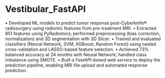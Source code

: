 # Vestibular_FastAPI
•⁠  ⁠Developed ML models to predict tumor response post-Cyberknife®️ radiosurgery using radiomic features from pre-treatment MRI.
•⁠  ⁠Extracted 851 features using PyRadiomics; performed preprocessing (bias correction, normalization) and 3D segmentation with 3D Slicer.
•⁠  ⁠Trained and evaluated classifiers (Neural Network, SVM, XGBoost, Random Forest) using nested cross-validation and LASSO-based feature selection.
•⁠  ⁠Achieved 73% balanced accuracy at 24 months with Neural Network; handled class imbalance using SMOTE.
•⁠  ⁠*Built a FastAPI-based web service* to deploy the prediction pipeline, enabling MRI file upload and automated response prediction.
